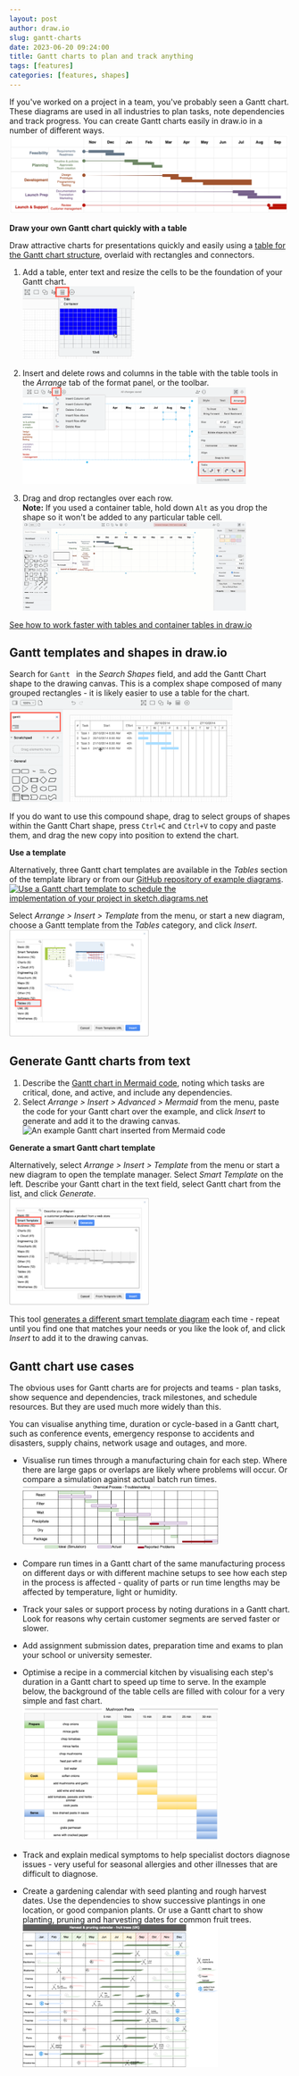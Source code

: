 ```yaml
---
layout: post
author: draw.io
slug: gantt-charts
date: 2023-06-20 09:24:00
title: Gantt charts to plan and track anything
tags: [features]
categories: [features, shapes]
---
```


If you've worked on a project in a team, you've probably seen a Gantt chart. These diagrams are used in all industries to plan tasks, note dependencies and track progress. You can create Gantt charts easily in draw.io in a number of different ways. 
<br />[<img src="/assets/img/blog/gantt-table.png" style="width=100%;max-width:500px;height:auto;" alt="Create an easy and stylish Gantt chart or timeline using a table in draw.io">](https://viewer.diagrams.net/?lightbox=1&highlight=0000ff&edit=_blank&layers=1&nav=1&title=#Uhttps%3A%2F%2Fraw.githubusercontent.com%2Fjgraph%2Fdrawio-diagrams%2Fdev%2Fexamples%2Fgantt-table.drawio)

**Draw your own Gantt chart quickly with a table**

Draw attractive charts for presentations quickly and easily using a [table for the Gantt chart structure](/blog/container-tables.html), overlaid with rectangles and connectors.

1. Add a table, enter text and resize the cells to be the foundation of your Gantt chart. 
<br /><img src="/assets/img/blog/gantt-chart-insert-table.png" style="width=100%;max-width:200px;height:auto;" alt="Add a table to be the foundation of your Gantt chart in draw.io">

2. Insert and delete rows and columns in the table with the table tools in the _Arrange_ tab of the format panel, or the toolbar.
<br /><img src="/assets/img/blog/gantt-chart-table-tools.png" style="width=100%;max-width:400px;height:auto;" alt="Use the table tools to add or remove rows and columns in your Gantt chart">

3. Drag and drop rectangles over each row. 
<br />**Note:** If you used a container table, hold down ``Alt`` as you drop the shape so it won't be added to any particular table cell. 
<br /><img src="/assets/img/blog/gantt-chart-build.gif" style="width=100%;max-width:400px;height:auto;" alt="Drag and drop rectangles onto your Gantt chart table in draw.io">

[See how to work faster with tables and container tables in draw.io](/blog/container-tables.html)

## Gantt templates and shapes in draw.io

Search for ``Gantt `` in the _Search Shapes_ field, and add the Gantt Chart shape to the drawing canvas. This is a complex shape composed of many grouped rectangles - it is likely easier to use a table for the chart. 
<br /><img src="/assets/img/blog/gantt-chart-shape.png" style="width=100%;max-width:400px;height:auto;" alt="Use the Gantt Chart shape in draw.io">

If you do want to use this compound shape, drag to select groups of shapes within the Gantt Chart shape, press ``Ctrl+C`` and ``Ctrl+V`` to copy and paste them, and drag the new copy into position to extend the chart.


**Use a template**

Alternatively, three Gantt chart templates are available in the _Tables_ section of the template library or from our [GitHub repository of example diagrams](https://github.com/jgraph/drawio-diagrams/tree/dev/examples). 
[<img src="/assets/img/blog/online-whiteboard-gantt-template.png" style="width=100%;max-width:400px;height:auto;" alt="Use a Gantt chart template to schedule the implementation of your project in sketch.diagrams.net">](https://viewer.diagrams.net/?lightbox=1&highlight=0000ff&edit=_blank&layers=1&nav=1&title=#Uhttps%3A%2F%2Fraw.githubusercontent.com%2Fjgraph%2Fdrawio-diagrams%2Fdev%2Ftemplates%2Ftables%2Fgantt_1.xml)

Select _Arrange > Insert > Template_ from the menu, or start a new diagram, choose a Gantt template from the _Tables_ category, and click _Insert_. 
<br /><img src="/assets/img/blog/gantt-chart-templates.png" style="width=100%;max-width:250px;height:auto;" alt="Generate a Gantt chart from a text description via the template library in draw.io">


## Generate Gantt charts from text

1. Describe the [Gantt chart in Mermaid code](/blog/mermaid-diagrams#gantt-chart), noting which tasks are critical, done, and active, and include any dependencies. 
2. Select _Arrange > Insert > Advanced > Mermaid_ from the menu, paste the code for your Gantt chart over the example, and click _Insert_ to generate and add it to the drawing canvas. 
<br /><img src="/assets/img/blog/mermaid-gantt-example.png" style="width=100%;max-width:400px;height:auto;" alt="An example Gantt chart inserted from Mermaid code">

**Generate a smart Gantt chart template**

Alternatively, select _Arrange > Insert > Template_ from the menu or start a new diagram to open the template manager. Select _Smart Template_ on the left. Describe your Gantt chart in the text field, select Gantt chart from the list, and click _Generate_. 
<br /><img src="/assets/img/blog/gantt-chart-smart-template.png" style="width=100%;max-width:250px;height:auto;" alt="Generate a Gantt chart from a text description via the template library in draw.io">

This tool [generates a different smart template diagram](/blog/smart-diagram-generation.html) each time - repeat until you find one that matches your needs or you like the look of, and click _Insert_ to add it to the drawing canvas.

## Gantt chart use cases

The obvious uses for Gantt charts are for projects and teams - plan tasks, show sequence and dependencies, track milestones, and schedule resources. But they are used much more widely than this.

You can visualise anything time, duration or cycle-based in a Gantt chart, such as conference events, emergency response to accidents and disasters, supply chains, network usage and outages, and more.

* Visualise run times through a manufacturing chain for each step. Where there are large gaps or overlaps are likely where problems will occur. Or compare a simulation against actual batch run times.
<br />[<img src="/assets/img/blog/gantt-chemical-batch.png" style="width=100%;max-width:350px;height:auto;" alt="Use a Gantt chart to compare the ideal simulation of a chemical production process against actual run times for producing and packaging a batch">](https://app.diagrams.net/?lightbox=1&highlight=0000ff&edit=_blank&layers=1&nav=1&title=#Uhttps%3A%2F%2Fraw.githubusercontent.com%2Fjgraph%2Fdrawio-diagrams%2Fdev%2Fblog%2Fgantt-chemical-batch.drawio)
  
* Compare run times in a Gantt chart of the same manufacturing process on different days or with different machine setups to see how each step in the process is affected - quality of parts or run time lengths may be affected by temperature, light or humidity.
  
* Track your sales or support process by noting durations in a Gantt chart. Look for reasons why certain customer segments are served faster or slower.
  
* Add assignment submission dates, preparation time and exams to plan your school or university semester. 
  
* Optimise a recipe in a commercial kitchen by visualising each step's duration in a Gantt chart to speed up time to serve. In the example below, the background of the table cells are filled with colour for a very simple and fast chart.
<br />[<img src="/assets/img/blog/gantt-recipe.png" style="width=100%;max-width:350px;height:auto;" alt="Use a Gantt chart to plan overlapping tasks to optimise food production">](https://app.diagrams.net/?lightbox=1&highlight=0000ff&edit=_blank&layers=1&nav=1&title=#Uhttps%3A%2F%2Fraw.githubusercontent.com%2Fjgraph%2Fdrawio-diagrams%2Fdev%2Fblog%2Fgantt-recipe.drawio)
  
* Track and explain medical symptoms to help specialist doctors diagnose issues - very useful for seasonal allergies and other illnesses that are difficult to diagnose.
  
* Create a gardening calendar with seed planting and rough harvest dates. Use the dependencies to show successive plantings in one location, or good companion plants. Or use a Gantt chart to show planting, pruning and harvesting dates for common fruit trees.
<br />[<img src="/assets/img/blog/gantt-fruit-tree-calendar.png" style="width=100%;max-width:350px;height:auto;" alt="Use a Gantt chart to visualise the tasks and times needed to grow fruit trees">](https://app.diagrams.net/?lightbox=1&highlight=0000ff&edit=_blank&layers=1&nav=1&title=#Uhttps%3A%2F%2Fraw.githubusercontent.com%2Fjgraph%2Fdrawio-diagrams%2Fdev%2Fblog%2Fgantt-fruit-tree-calendar.drawio)









